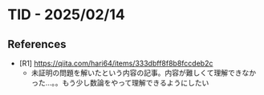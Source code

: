 # TID - 2025/02/14

## References
- [R1] https://qiita.com/hari64/items/333dbff8f8b8fccdeb2c
  - 未証明の問題を解いたという内容の記事。内容が難しくて理解できなかった…。。もう少し数論をやって理解できるようにしたい